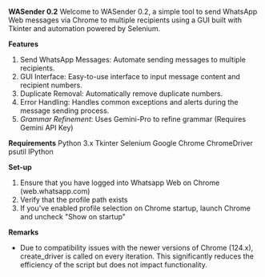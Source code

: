 **WASender 0.2**
Welcome to WASender 0.2, a simple tool to send WhatsApp Web messages via Chrome to multiple recipients using a GUI built with Tkinter and automation powered by Selenium.

**Features**
1) Send WhatsApp Messages: Automate sending messages to multiple recipients.
2) GUI Interface: Easy-to-use interface to input message content and recipient numbers.
3) Duplicate Removal: Automatically remove duplicate numbers.
4) Error Handling: Handles common exceptions and alerts during the message sending process.
5) _Grammar Refinement_: Uses Gemini-Pro to refine grammar (Requires Gemini API Key)

**Requirements**
Python 3.x
Tkinter
Selenium
Google Chrome
ChromeDriver
psutil
IPython

**Set-up**
1) Ensure that you have logged into Whatsapp Web on Chrome (web.whatsapp.com)
2) Verify that the profile path exists
3) If you've enabled profile selection on Chrome startup, launch Chrome and uncheck "Show on startup"

**Remarks**
- Due to compatibility issues with the newer versions of Chrome (124.x), create_driver is called on every iteration. This significantly reduces the efficiency of the script but does not impact functionality.
